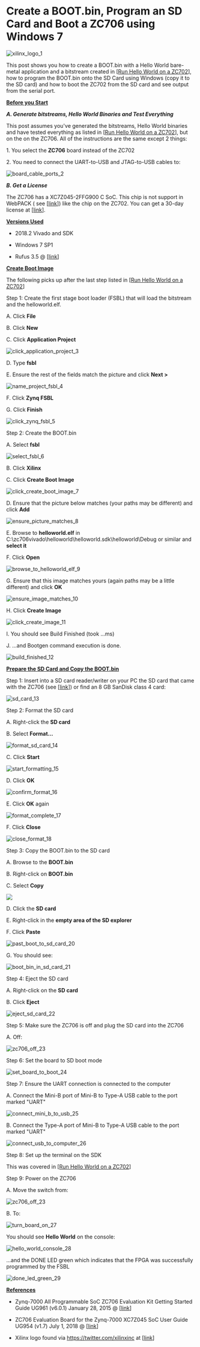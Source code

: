 # Create a BOOT.bin, Program an SD Card and Boot a ZC706 using Windows 7

![xilinx_logo_1](xilinx_logo_1.png)

This post shows you how to create a BOOT.bin with a Hello World bare-metal application and a bitstream created in \[[<u><span>Run Hello World on a ZC702</span></u>](https://www.centennialsoftwaresolutions.com/blog/run-hello-world-on-a-zc702)\], how to program the BOOT.bin onto the SD Card using Windows (copy it to the SD card) and how to boot the ZC702 from the SD card and see output from the serial port.

**<u><span>Before you Start</span></u>**

**_A. Generate bitstreams, Hello World Binaries and Test Everything_**

This post assumes you've generated the bitstreams, Hello World binaries and have tested everything as listed in \[[<u><span>Run Hello World on a ZC702</span></u>](https://www.centennialsoftwaresolutions.com/blog/run-hello-world-on-a-zc702)\], but on the on the ZC706. All of the instructions are the same except 2 things:

1\. You select the **ZC706** board instead of the ZC702

2\. You need to connect the UART-to-USB and JTAG-to-USB cables to:

![board_cable_ports_2](board_cable_ports_2.jpg)

**_B. Get a License_**

The ZC706 has a XC7Z045-2FFG900 C SoC. This chip is not support in WebPACK ( see \[[<u><span>link</span></u>](https://www.xilinx.com/products/design-tools/vivado/vivado-webpack.html#architecture)\]) like the chip on the ZC702. You can get a 30-day license at \[[<u><span>link</span></u>](https://www.xilinx.com/support/licensing_solution_center.html)\].

**<u><span>Versions Used</span></u>**

-   2018.2 Vivado and SDK
    
-   Windows 7 SP1
    
-   Rufus 3.5 @ \[[<u><span>link</span></u>](https://github.com/pbatard/rufus/releases/download/v3.5/rufus-3.5.exe)\]
    

**<u><span>Create Boot Image</span></u>**

The following picks up after the last step listed in [[Run Hello World on a ZC702](https://www.centennialsoftwaresolutions.com/blog/run-hello-world-on-a-zc702)]

Step 1: Create the first stage boot loader (FSBL) that will load the bitstream and the helloworld.elf.

A. Click **File**

B. Click **New**

C. Click **Application Project**

![click_application_project_3](click_application_project_3.jpg)

D. Type **fsbl**

E. Ensure the rest of the fields match the picture and click **Next >**

![name_project_fsbl_4](name_project_fsbl_4.jpg)

F. Click **Zynq FSBL**

G. Click **Finish**

![click_zynq_fsbl_5](click_zynq_fsbl_5.jpg)

Step 2: Create the BOOT.bin

A. Select **fsbl**

![select_fsbl_6](select_fsbl_6.jpg)

B. Click **Xilinx**

C. Click **Create Boot Image**

![click_create_boot_image_7](click_create_boot_image_7.jpg)

D. Ensure that the picture below matches (your paths may be different) and click **Add**

![ensure_picture_matches_8](ensure_picture_matches_8.jpg)

E. Browse to **helloworld.elf** in C:\\zc706vivado\\helloworld\\helloworld.sdk\\helloworld\\Debug or similar and **select it**

F. Click **Open**

![browse_to_helloworld_elf_9](browse_to_helloworld_elf_9.jpg)

G. Ensure that this image matches yours (again paths may be a little different) and click **OK**

![ensure_image_matches_10](ensure_image_matches_10.jpg)

H. Click **Create Image**

![click_create_image_11](click_create_image_11.jpg)

I. You should see Build Finished (took ...ms)

J. ...and Bootgen command execution is done.

![build_finished_12](build_finished_12.jpg)

**<u><span>Prepare the SD Card and Copy the BOOT.bin</span></u>**

Step 1: Insert into a SD card reader/writer on your PC the SD card that came with the ZC706 (see \[[<u><span>link</span></u>](https://www.centennialsoftwaresolutions.com/blog/zc706-unboxing)\]) or find an 8 GB SanDisk class 4 card:

![sd_card_13](sd_card_13.jpg)

Step 2: Format the SD card

A. Right-click the **SD card**

B. Select **Format...**

![format_sd_card_14](format_sd_card_14.jpg)

C. Click **Start**

![start_formatting_15](start_formatting_15.jpg)

D. Click **OK**

![confirm_format_16](confirm_format_16.jpg)

E. Click **OK** again

![format_complete_17](format_complete_17.jpg)

F. Click **Close**

![close_format_18](close_format_18.jpg)

Step 3: Copy the BOOT.bin to the SD card

A. Browse to the **BOOT.bin**

B. Right-click on **BOOT.bin**

C. Select **Copy**

![](https://static.wixstatic.com/media/3b5532_78ef35fcd041450f9853b859f724b300~mv2.jpg/v1/fill/w_740,h_424,al_c,q_80,usm_0.66_1.00_0.01,enc_avif,quality_auto/3b5532_78ef35fcd041450f9853b859f724b300~mv2.jpg)

D. Click the **SD card**

E. Right-click in the **empty area of the SD explorer**

F. Click **Paste**

![past_boot_to_sd_card_20](past_boot_to_sd_card_20.jpg)

G. You should see:

![boot_bin_in_sd_card_21](boot_bin_in_sd_card_21.jpg)

Step 4: Eject the SD card

A. Right-click on the **SD card**

B. Click **Eject**

![eject_sd_card_22](eject_sd_card_22.jpg)

Step 5: Make sure the ZC706 is off and plug the SD card into the ZC706

A. Off:

![zc706_off_23](zc706_off_23.jpg)

Step 6: Set the board to SD boot mode

![set_board_to_boot_24](set_board_to_boot_24.jpg)

Step 7: Ensure the UART connection is connected to the computer

A. Connect the Mini-B port of Mini-B to Type-A USB cable to the port marked "UART"

![connect_mini_b_to_usb_25](connect_mini_b_to_usb_25.png)

B. Connect the Type-A port of Mini-B to Type-A USB cable to the port marked "UART"

![connect_usb_to_computer_26](connect_usb_to_computer_26.png)

Step 8: Set up the terminal on the SDK

This was covered in [[Run Hello World on a ZC702](https://www.centennialsoftwaresolutions.com/blog/run-hello-world-on-a-zc702)]

Step 9: Power on the ZC706

A. Move the switch from:

![zc706_off_23](zc706_off_23.jpg)

B. To:

![turn_board_on_27](turn_board_on_27.jpg)

You should see **Hello World** on the console:

![hello_world_console_28](hello_world_console_28.jpg)

...and the DONE LED green which indicates that the FPGA was successfully programmed by the FSBL

![done_led_green_29](done_led_green_29.jpg)

**<u><span>References</span></u>**

-   Zynq-7000 All Programmable SoC ZC706 Evaluation Kit Getting Started Guide UG961 (v6.0.1) January 28, 2015 @ \[[<u><span>link</span></u>](https://www.xilinx.com/support/documentation/boards_and_kits/zc706/2014_4/ug961-zc706-GSG.pdf)\]
    
-   ZC706 Evaluation Board for the Zynq-7000 XC7Z045 SoC User Guide UG954 (v1.7) July 1, 2018 @ \[[<u><span>link</span></u>](https://www.xilinx.com/support/documentation/boards_and_kits/zc706/ug954-zc706-eval-board-xc7z045-ap-soc.pdf)\]
    
-   Xilinx logo found via [<u><span>https://twitter.com/xilinxinc</span></u>](https://twitter.com/xilinxinc) at \[[<u><span>link</span></u>](https://pbs.twimg.com/profile_images/535545777020338176/pEWdIYq__400x400.png)\]
